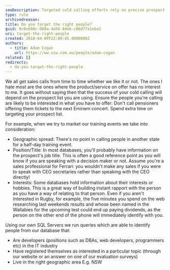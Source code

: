 ```yaml
---
seoDescription: Targeted cold calling efforts rely on precise prospect lists that align with your product or service offerings. By considering factors such as geographic spread, position/title, and interests, you can ensure a higher likelihood of success in your sales calls.
type: rule
archivedreason:
title: Do you target the right people?
guid: 0c0c698c-089a-4a56-84eb-c86d7fa1eba2
uri: target-the-right-people
created: 2018-04-09T22:00:45.0000000Z
authors:
  - title: Adam Cogan
    url: https://ww.ssw.com.au/people/adam-cogan
related: []
redirects:
  - do-you-target-the-right-people
---
```


We all get sales calls from time to time whether we like it or not. The ones I hate most are the ones where the product/service on offer has no interest to me. It goes without saying then that the success of your cold calling will depend on the prospect list you are using. Ensure the people you're calling are likely to be interested in what you have to offer: Don't call pensioners offering them tickets to the next Eminem concert. Spend extra time on targeting your prospect list.

<!--endintro-->

For example, when we try to market our training events we take into consideration:

- Geographic spread: There's no point in calling people in another state for a half-day training event.
- Position/Title: In most databases, you'll probably have information on the prospect's job title. This is often a good reference point as you will know if you are speaking with a decision maker or not. Assume you're a sales professional for Ferrari: you wouldn't make any sales if you were to speak with CEO secretaries rather than speaking with the CEO directly!
- Interests: Some databases hold information about their interests or hobbies. This is a great way of building instant rapport with the person as you have a way of relating to that person. Even if you aren't interested in Rugby, for example, the five minutes you spend on the web researching last weekends results and whose been named in the Wallabies for the upcoming test could end up paying dividends, as the person on the other end of the phone will immediately identify with you.

Using our own SQL Servers we run queries which are able to identify people from our database that:

- Are developers (positions such as DBAs, web developers, programmers etc) in the IT industry
- Have registered themselves as interested in a particular topic (through our website or an answer on one of our evaluation surveys)
- Live in the right geographic area E.g. NSW
